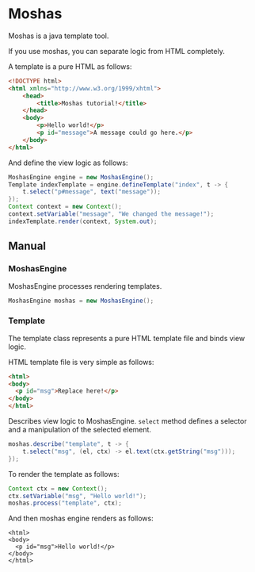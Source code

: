 # Moshas

Moshas is a java template tool.

If you use moshas, you can separate logic from HTML completely.

A template is a pure HTML as follows:

```html
<!DOCTYPE html>
<html xmlns="http://www.w3.org/1999/xhtml">
    <head>
        <title>Moshas tutorial!</title>
    </head>
    <body>
        <p>Hello world!</p>
        <p id="message">A message could go here.</p>
    </body>
</html>
```

And define the view logic as follows:

```java
MoshasEngine engine = new MoshasEngine();
Template indexTemplate = engine.defineTemplate("index", t -> {
    t.select("p#message", text("message"));
});
Context context = new Context();
context.setVariable("message", "We changed the message!");
indexTemplate.render(context, System.out);
```

## Manual

### MoshasEngine

MoshasEngine processes rendering templates.  

```java
MoshasEngine moshas = new MoshasEngine();
```

### Template

The template class represents a pure HTML template file and binds view logic.

HTML template file is very simple as follows:

```html
<html>
<body>
  <p id="msg">Replace here!</p>
</body>
</html>
```

Describes view logic to MoshasEngine. `select` method defines a selector and a manipulation of the selected element. 

```java
moshas.describe("template", t -> {
    t.select("msg", (el, ctx) -> el.text(ctx.getString("msg")));
});
```

To render the template as follows: 

```java
Context ctx = new Context();
ctx.setVariable("msg", "Hello world!");
moshas.process("template", ctx);
```

And then moshas engine renders as follows:  

```
<html>
<body>
  <p id="msg">Hello world!</p>
</body>
</html>
```
